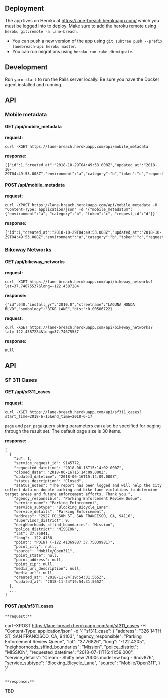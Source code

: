 ## Deployment

The app lives on Heroku at https://lane-breach.herokuapp.com/ which you must be logged into to deploy. Make sure to add the heroku remote using ```heroku git:remote -a lane-breach```.

* You can push a new version of the app using ```git subtree push --prefix lanebreach-api heroku master```.
* You can run migrations using ```heroku run rake db:migrate```.

## Development

Run `yarn start` to run the Rails server locally. Be sure you have the Docker agent installed and running.

## API

### Mobile metadata

#### GET /api/mobile_metadata

**request:** 
```
curl -XGET https://lane-breach.herokuapp.com/api/mobile_metadata
```

**response:**
```
[{"id":1,"created_at":"2018-10-29T04:49:53.008Z","updated_at":"2018-10-29T04:49:53.008Z","environment":"a","category":"b","token":"c","request_id":"d"}]
```

#### POST /api/mobile_metadata

**request:** 
```
curl -XPOST https://lane-breach.herokuapp.com/api/mobile_metadata -H "Content-Type: application/json" -d '{"mobile_metadatum":{"environment":"a", "category":"b", "token":"c", "request_id":"d"}}'
```

**response:**
```
{"id":1,"created_at":"2018-10-29T04:49:53.008Z","updated_at":"2018-10-29T04:49:53.008Z","environment":"a","category":"b","token":"c","request_id":"d"}
```

### Bikeway Networks

#### GET /api/bikeway_networks

**request:** 
```
curl -XGET https://lane-breach.herokuapp.com/api/bikeway_networks?lat=37.74675537&long=-122.4587284
```

**response:**
```
{"id":648,"install_yr":"2010.0","streetname":"LAGUNA HONDA BLVD","symbology":"BIKE LANE","dist":0.00506722}
```

**request:**
```
curl -XGET https://lane-breach.herokuapp.com/api/bikeway_networks?lat=-122.4587284&long=37.74675537
```

**response:**
```
null
```

## API

### SF 311 Cases

#### GET /api/sf311_cases

**request:**
```
curl -XGET https://lane-breach.herokuapp.com/api/sf311_cases?start_time=2018-6-15&end_time=2018-6-17
```

`page` and `per_page` query string parameters can also be specified for paging through the result set.
The default page size is 30 items.

**response:**
```
[
  {
    "id": 1,
    "service_request_id": 9145772,
    "requested_datetime": "2018-06-16T15:14:02.000Z",
    "closed_date": "2018-06-16T15:14:09.000Z",
    "updated_datetime": "2018-06-16T15:14:09.000Z",
    "status_description": "Closed",
    "status_notes": "The report has been logged and will help the City collect data on double parking and bike lane violations to determine target areas and future enforcement efforts. Thank you.",
    "agency_responsible": "Parking Enforcement Review Queue",
    "service_name": "Parking Enforcement",
    "service_subtype": "Blocking_Bicycle_Lane",
    "service_details": "Parking Enforcement",
    "address": "2927 FOLSOM ST, SAN FRANCISCO, CA, 94110",
    "supervisor_district": 9,
    "neighborhoods_sffind_boundaries": "Mission",
    "police_district": "MISSION",
    "lat": 37.75041,
    "long": -122.4138,
    "point": "POINT (-122.41369887 37.75039981)",
    "point_city": null,
    "source": "Mobile/Open311",
    "point_state": null,
    "point_address": null,
    "point_zip": null,
    "media_url_description": null,
    "media_url": null,
    "created_at": "2018-11-24T19:54:31.565Z",
    "updated_at": "2018-11-24T19:54:31.565Z"
  },
  ...
]
```

#### POST /api/sf311_cases

```
**request:**
```
curl -XPOST https://lane-breach.herokuapp.com/api/sf311_cases -H "Content-Type: application/json" -d
  '{
    "sf311_case": {
      "address": "326 14TH ST, SAN FRANCISCO, CA, 94103",
      "agency_responsible": "Parking Enforcement Review Queue",
      "lat": "37.76826",
      "long": "-122.4205",
      "neighborhoods_sffind_boundaries": "Mission",
      "police_district": "MISSION",
      "requested_datetime": "2018-07-11T16:41:59.000",
      "service_details": "Cream - Shitty new 2000s model vw bug - 6ncv876",
      "service_subtype": "Blocking_Bicycle_Lane",
      "source": "Mobile/Open311",
      }
    }'
```

**response:**
```
TBD
```
